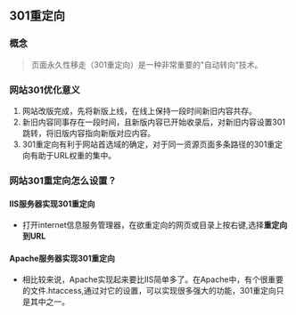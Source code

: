 ## 301重定向
### 概念
> 页面永久性移走（301重定向）是一种非常重要的"自动转向"技术。
### 网站301优化意义
1. 网站改版完成，先将新版上线，在线上保持一段时间新旧内容共存。
2. 新旧内容同事存在一段时间，且新版内容已开始收录后，对新旧内容设置301跳转，将旧版内容指向新版对应内容。
3. 301重定向有利于网站首选域的确定，对于同一资源页面多条路径的301重定向有助于URL权重的集中。
### 网站301重定向怎么设置？
#### IIS服务器实现301重定向
- 打开internet信息服务管理器，在欲重定向的网页或目录上按右键,选择<b>重定向到URL</b>
#### Apache服务器实现301重定向
- 相比较来说，Apache实现起来要比IIS简单多了。在Apache中，有个很重要的文件.htaccess,通过对它的设置，可以实现很多强大的功能，301重定向只是其中之一。




















